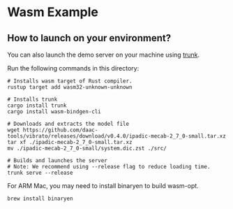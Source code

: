 # Wasm Example

## How to launch on your environment?

You can also launch the demo server on your machine using [trunk](https://github.com/thedodd/trunk).

Run the following commands in this directory:
```
# Installs wasm target of Rust compiler.
rustup target add wasm32-unknown-unknown

# Installs trunk
cargo install trunk
cargo install wasm-bindgen-cli

# Downloads and extracts the model file
wget https://github.com/daac-tools/vibrato/releases/download/v0.4.0/ipadic-mecab-2_7_0-small.tar.xz
tar xf ./ipadic-mecab-2_7_0-small.tar.xz
mv ./ipadic-mecab-2_7_0-small/system.dic.zst ./src/

# Builds and launches the server
# Note: We recommend using --release flag to reduce loading time.
trunk serve --release
```

For ARM Mac, you may need to install binaryen to build wasm-opt.
```
brew install binaryen
```
